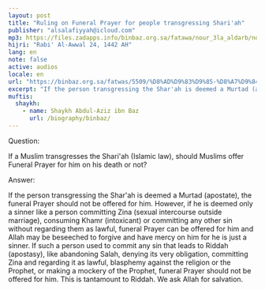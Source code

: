 ```yaml
---
layout: post
title: "Ruling on Funeral Prayer for people transgressing Shari'ah"
publisher: "alsalafiyyah@icloud.com"
mp3: https://files.zadapps.info/binbaz.org.sa/fatawa/nour_3la_aldarb/nour_069/06913.mp3
hijri: "Rabi' Al-Awwal 24, 1442 AH"
lang: en
note: false
active: audios
locale: en
url: "https://binbaz.org.sa/fatwas/5509/%D8%AD%D9%83%D9%85-%D8%A7%D9%84%D8%B5%D9%84%D8%A7%D8%A9-%D8%B9%D9%84%D9%89-%D8%A7%D9%84%D9%83%D8%A7%D9%81%D8%B1-%D9%88%D8%A7%D9%84%D8%B9%D8%A7%D8%B5%D9%8A"
excerpt: "If the person transgressing the Shar'ah is deemed a Murtad (apostate), the funeral Prayer should not be offered for him."
muftis:
  shaykh: 
    - name: Shaykh Abdul-Aziz ibn Baz
      url: /biography/binbaz/
---
```


Question:

If a Muslim transgresses the Shari'ah (Islamic law), should Muslims offer Funeral Prayer for him on his death or not?

Answer: 

If the person transgressing the Shar'ah is deemed a Murtad (apostate), the funeral Prayer should not be offered for him. However, if he is deemed only a sinner like a person committing Zina (sexual intercourse outside marriage), consuming Khamr (intoxicant) or committing any other sin without regarding them as lawful, funeral Prayer can be offered for him and Allah may be beseeched to forgive and have mercy on him for he is just a sinner. If such a person used to commit any sin that leads to Riddah (apostasy), like abandoning Salah, denying its very obligation, committing Zina and regarding it as lawful, blasphemy against the religion or the Prophet, or making a mockery of the Prophet, funeral Prayer should not be offered for him. This is tantamount to Riddah. We ask Allah for salvation. 
